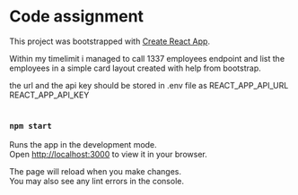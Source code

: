 # Code assignment

This project was bootstrapped with [Create React App](https://github.com/facebook/create-react-app).

Within my timelimit i managed to call 1337 employees endpoint and list the employees in a simple card layout created with help from bootstrap.

the url and the api key should be stored in .env file as
REACT_APP_API_URL
REACT_APP_API_KEY



#

### `npm start`

Runs the app in the development mode.\
Open [http://localhost:3000](http://localhost:3000) to view it in your browser.

The page will reload when you make changes.\
You may also see any lint errors in the console.

#